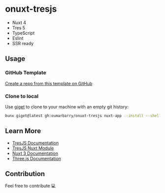 # onuxt-tresjs

- Nuxt 4
- Tres 5
- TypeScript
- Eslint
- SSR ready

## Usage

### GitHub Template

[Create a repo from this template on GitHub](https://github.com/oumarbarry/onuxt-tresjs/generate)

### Clone to local

Use [giget](https://github.com/unjs/giget) to clone to your machine with an empty git history:

```bash
bunx giget@latest gh:oumarbarry/onuxt-tresjs nuxt-app --install --shell
```

## Learn More

- [TresJS Documentation](https://tresjs.org)
- [TresJS Nuxt Module](https://github.com/tresjs/nuxt)
- [Nuxt 3 Documentation](https://nuxt.com/docs/getting-started/introduction)
- [Three.js Documentation](https://threejs.org/docs/)

## Contribution

Feel free to contribute 💻
